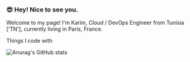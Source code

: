 ### :sunglasses: Hey! Nice to see you. 

<!--
**karimarous/karimarous** is a ✨ _special_ ✨ repository because its `README.md` (this file) appears on your GitHub profile.

Here are some ideas to get you started:

- 🔭 I’m currently working on ...
- 🌱 I’m currently learning ...
- 👯 I’m looking to collaborate on ...
- 🤔 I’m looking for help with ...
- 💬 Ask me about ...
- 📫 How to reach me: ...
- 😄 Pronouns: ...
- ⚡ Fun fact: ...
-->


Welcome to my page!
I'm Karim, Cloud / DevOps Engineer from Tunisia ['TN'], currently living in  Paris, France.

Things I code with

![Anurag's GitHub stats](https://github-readme-stats.vercel.app/api?username=karimarous)
